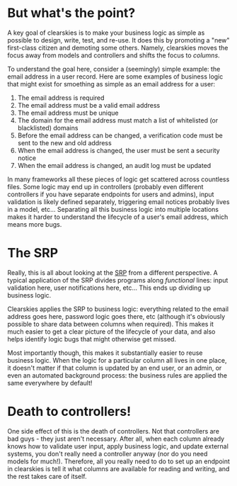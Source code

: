 # But what's the point?

A key goal of clearskies is to make your business logic as simple as possible to design, write, test, and re-use.  It does this by promoting a "new" first-class citizen and demoting some others.  Namely, clearskies moves the focus away from models and controllers and shifts the focus to _columns_.

To understand the goal here, consider a (seemingly) simple example: the email address in a user record.  Here are some examples of business logic that might exist for smoething as simple as an email address for a user:

1. The email address is required
2. The email address must be a valid email address
3. The email address must be unique
4. The domain for the email address must match a list of whitelisted (or blacklisted) domains
5. Before the email address can be changed, a verification code must be sent to the new and old address
6. When the email address is changed, the user must be sent a security notice
7. When the email address is changed, an audit log must be updated

In many frameworks all these pieces of logic get scattered across countless files.  Some logic may end up in controllers (probably even different controllers if you have separate endpoints for users and admins), input validation is likely defined separately, triggering email notices probably lives in a model, etc...  Separating all this business logic into multiple locations makes it harder to understand the lifecycle of a user's email address, which means more bugs.

# The SRP

Really, this is all about looking at the [SRP](https://en.wikipedia.org/wiki/Single-responsibility_principle) from a different perspective.  A typical application of the SRP divides programs along _functional_ lines: input validation here, user notifications here, etc...  This ends up dividing up business logic.

Clearskies applies the SRP to business logic: everything related to the email address goes here, password logic goes there, etc (although it's obviously possible to share data between columns when required).  This makes it much easier to get a clear picture of the lifecycle of your data, and also helps identify logic bugs that might otherwise get missed.

Most importantly though, this makes it substantially easier to reuse business logic.  When the logic for a particular column all lives in one place, it doesn't matter if that column is updated by an end user, or an admin, or even an automated background process: the business rules are applied the same everywhere by default!

# Death to controllers!

One side effect of this is the death of controllers.  Not that controllers are bad guys - they just aren't necessary.  After all, when each column already knows how to validate user input, apply business logic, and update external systems, you don't really need a controller anyway (nor do you need models for much!).  Therefore, all you really need to do to set up an endpoint in clearskies is tell it what columns are available for reading and writing, and the rest takes care of itself.
